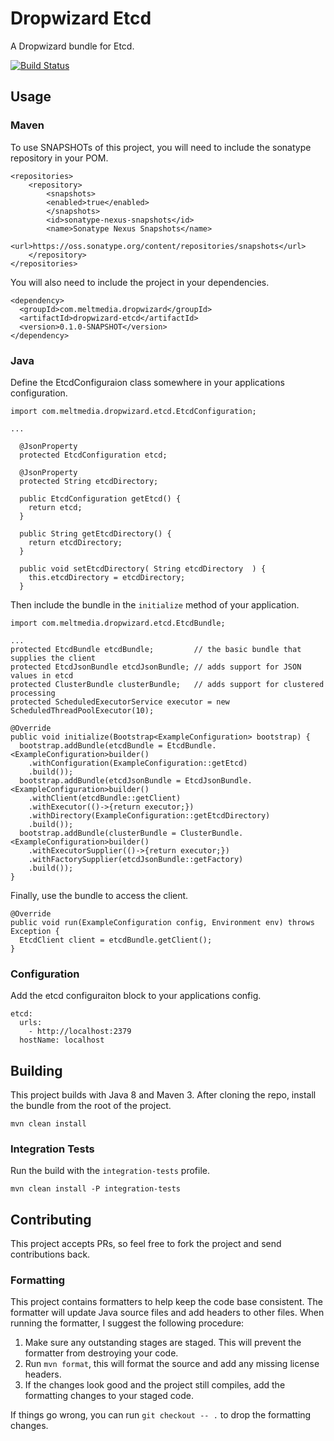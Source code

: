 # Dropwizard Etcd

A Dropwizard bundle for Etcd.

[![Build Status](https://travis-ci.org/meltmedia/dropwizard-etcd.svg)](https://travis-ci.org/meltmedia/dropwizard-etcd)

## Usage

### Maven

To use SNAPSHOTs of this project, you will need to include the sonatype repository in your POM.

```
<repositories>
    <repository>
        <snapshots>
        <enabled>true</enabled>
        </snapshots>
        <id>sonatype-nexus-snapshots</id>
        <name>Sonatype Nexus Snapshots</name>
        <url>https://oss.sonatype.org/content/repositories/snapshots</url>
    </repository>
</repositories>
```

You will also need to include the project in your dependencies.

```
<dependency>
  <groupId>com.meltmedia.dropwizard</groupId>
  <artifactId>dropwizard-etcd</artifactId>
  <version>0.1.0-SNAPSHOT</version>
</dependency>
```

### Java

Define the EtcdConfiguraion class somewhere in your applications configuration.

```
import com.meltmedia.dropwizard.etcd.EtcdConfiguration;

...

  @JsonProperty
  protected EtcdConfiguration etcd;
  
  @JsonProperty
  protected String etcdDirectory;

  public EtcdConfiguration getEtcd() {
    return etcd;
  }
  
  public String getEtcdDirectory() {
    return etcdDirectory;
  }
  
  public void setEtcdDirectory( String etcdDirectory  ) {
    this.etcdDirectory = etcdDirectory;
  }
```

Then include the bundle in the `initialize` method of your application.

```
import com.meltmedia.dropwizard.etcd.EtcdBundle;

...
protected EtcdBundle etcdBundle;         // the basic bundle that supplies the client
protected EtcdJsonBundle etcdJsonBundle; // adds support for JSON values in etcd
protected ClusterBundle clusterBundle;   // adds support for clustered processing
protected ScheduledExecutorService executor = new ScheduledThreadPoolExecutor(10);

@Override
public void initialize(Bootstrap<ExampleConfiguration> bootstrap) {
  bootstrap.addBundle(etcdBundle = EtcdBundle.<ExampleConfiguration>builder()
    .withConfiguration(ExampleConfiguration::getEtcd)
    .build());
  bootstrap.addBundle(etcdJsonBundle = EtcdJsonBundle.<ExampleConfiguration>builder()
    .withClient(etcdBundle::getClient)
    .withExecutor(()->{return executor;})
    .withDirectory(ExampleConfiguration::getEtcdDirectory)
    .build());
  bootstrap.addBundle(clusterBundle = ClusterBundle.<ExampleConfiguration>builder()
    .withExecutorSupplier(()->{return executor;})
    .withFactorySupplier(etcdJsonBundle::getFactory)
    .build());
}
```

Finally, use the bundle to access the client.

```
@Override
public void run(ExampleConfiguration config, Environment env) throws Exception {
  EtcdClient client = etcdBundle.getClient();
}
```

### Configuration

Add the etcd configuraiton block to your applications config.

```
etcd:
  urls:
    - http://localhost:2379
  hostName: localhost
```

## Building

This project builds with Java 8 and Maven 3.  After cloning the repo, install the bundle from the root of the project.

```
mvn clean install
```

### Integration Tests

Run the build with the `integration-tests` profile.

```
mvn clean install -P integration-tests
```

## Contributing

This project accepts PRs, so feel free to fork the project and send contributions back.

### Formatting

This project contains formatters to help keep the code base consistent.  The formatter will update Java source files and add headers to other files.  When running the formatter, I suggest the following procedure:

1. Make sure any outstanding stages are staged.  This will prevent the formatter from destroying your code.
2. Run `mvn format`, this will format the source and add any missing license headers.
3. If the changes look good and the project still compiles, add the formatting changes to your staged code.

If things go wrong, you can run `git checkout -- .` to drop the formatting changes. 

